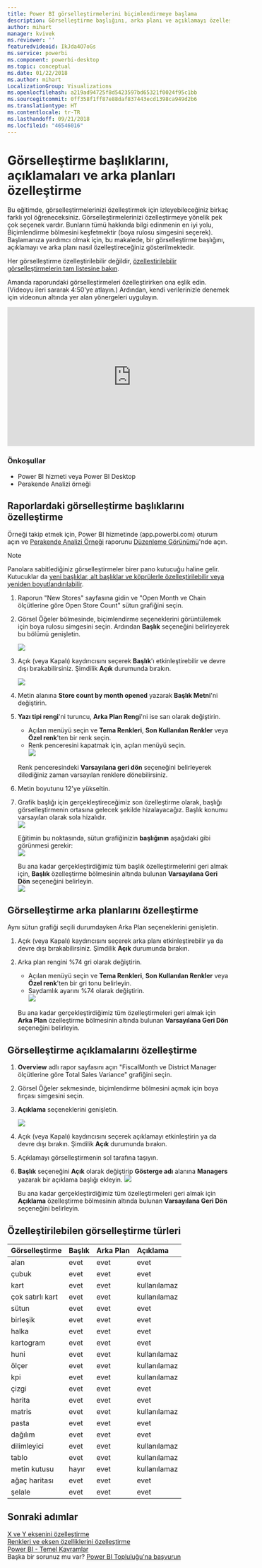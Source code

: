 ```yaml
---
title: Power BI görselleştirmelerini biçimlendirmeye başlama
description: Görselleştirme başlığını, arka planı ve açıklamayı özelleştirme
author: mihart
manager: kvivek
ms.reviewer: ''
featuredvideoid: IkJda4O7oGs
ms.service: powerbi
ms.component: powerbi-desktop
ms.topic: conceptual
ms.date: 01/22/2018
ms.author: mihart
LocalizationGroup: Visualizations
ms.openlocfilehash: a219ad94725f8d5423597bd65321f0024f95c1bb
ms.sourcegitcommit: 0ff358f1ff87e88daf837443ecd1398ca949d2b6
ms.translationtype: HT
ms.contentlocale: tr-TR
ms.lasthandoff: 09/21/2018
ms.locfileid: "46546016"
---
```

# <a name="customize-visualization-titles-legends-and-backgrounds"></a>Görselleştirme başlıklarını, açıklamaları ve arka planları özelleştirme
Bu eğitimde, görselleştirmelerinizi özelleştirmek için izleyebileceğiniz birkaç farklı yol öğreneceksiniz.   Görselleştirmelerinizi özelleştirmeye yönelik pek çok seçenek vardır. Bunların tümü hakkında bilgi edinmenin en iyi yolu, Biçimlendirme bölmesini keşfetmektir (boya rulosu simgesini seçerek).  Başlamanıza yardımcı olmak için, bu makalede, bir görselleştirme başlığını, açıklamayı ve arka planı nasıl özelleştireceğiniz gösterilmektedir.  

Her görselleştirme özelleştirilebilir değildir, [özelleştirilebilir görselleştirmelerin tam listesine bakın](#list).  

Amanda raporundaki görselleştirmeleri özelleştirirken ona eşlik edin. (Videoyu ileri sararak 4:50'ye atlayın.) Ardından, kendi verilerinizle denemek için videonun altında yer alan yönergeleri uygulayın.

<iframe width="560" height="315" src="https://www.youtube.com/embed/IkJda4O7oGs" frameborder="0" allowfullscreen></iframe>

### <a name="prerequisites"></a>Önkoşullar
- Power BI hizmeti veya Power BI Desktop
- Perakende Analizi örneği

## <a name="customize-visualization-titles-in-reports"></a>Raporlardaki görselleştirme başlıklarını özelleştirme
Örneği takip etmek için, Power BI hizmetinde (app.powerbi.com) oturum açın ve [Perakende Analizi Örneği](../sample-datasets.md) raporunu [Düzenleme Görünümü](../service-interact-with-a-report-in-editing-view.md)'nde açın.

> [!NOTE]
> Panolara sabitlediğiniz görselleştirmeler birer pano kutucuğu haline gelir.  Kutucuklar da [yeni başlıklar, alt başlıklar ve köprülerle özelleştirilebilir veya yeniden boyutlandırılabilir](../service-dashboard-edit-tile.md).
> 
> 

1. Raporun "New Stores" sayfasına gidin ve "Open Month ve Chain ölçütlerine göre Open Store Count" sütun grafiğini seçin.
2. Görsel Öğeler bölmesinde, biçimlendirme seçeneklerini görüntülemek için boya rulosu simgesini seçin.  Ardından **Başlık** seçeneğini belirleyerek bu bölümü genişletin.  

   ![](media/power-bi-visualization-customize-title-background-and-legend/power-bi-formatting-menu.png)
3. Açık (veya Kapalı) kaydırıcısını seçerek **Başlık**'ı etkinleştirebilir ve devre dışı bırakabilirsiniz. Şimdilik **Açık** durumunda bırakın.  

   ![](media/power-bi-visualization-customize-title-background-and-legend/onoffslider.png)
4. Metin alanına **Store count by month opened** yazarak **Başlık Metni**'ni değiştirin.  
5. **Yazı tipi rengi**'ni turuncu, **Arka Plan Rengi**'ni ise sarı olarak değiştirin.

   * Açılan menüyü seçin ve **Tema Renkleri**, **Son Kullanılan Renkler** veya **Özel renk**'ten bir renk seçin.
   * Renk penceresini kapatmak için, açılan menüyü seçin.  
     ![](media/power-bi-visualization-customize-title-background-and-legend/customizecolorpicker.png)

   Renk penceresindeki **Varsayılana geri dön** seçeneğini belirleyerek dilediğiniz zaman varsayılan renklere dönebilirsiniz.
6. Metin boyutunu 12'ye yükseltin.
7. Grafik başlığı için gerçekleştireceğimiz son özelleştirme olarak, başlığı görselleştirmenin ortasına gelecek şekilde hizalayacağız. Başlık konumu varsayılan olarak sola hizalıdır.  
   ![](media/power-bi-visualization-customize-title-background-and-legend/customizealign.png)

    Eğitimin bu noktasında, sütun grafiğinizin **başlığının** aşağıdaki gibi görünmesi gerekir:  
    ![](media/power-bi-visualization-customize-title-background-and-legend/tutorialprogress1.png)

    Bu ana kadar gerçekleştirdiğimiz tüm başlık özelleştirmelerini geri almak için, **Başlık** özelleştirme bölmesinin altında bulunan **Varsayılana Geri Dön** seçeneğini belirleyin.  
    ![](media/power-bi-visualization-customize-title-background-and-legend/revertall.png)

## <a name="customize-visualization-backgrounds"></a>Görselleştirme arka planlarını özelleştirme
Aynı sütun grafiği seçili durumdayken Arka Plan seçeneklerini genişletin.

1. Açık (veya Kapalı) kaydırıcısını seçerek arka planı etkinleştirebilir ya da devre dışı bırakabilirsiniz. Şimdilik **Açık** durumunda bırakın.
2. Arka plan rengini %74 gri olarak değiştirin.

   * Açılan menüyü seçin ve **Tema Renkleri**, **Son Kullanılan Renkler** veya **Özel renk**'ten bir gri tonu belirleyin.
   * Saydamlık ayarını %74 olarak değiştirin.   
     ![](media/power-bi-visualization-customize-title-background-and-legend/power-bi-customize-background.png)

   Bu ana kadar gerçekleştirdiğimiz tüm özelleştirmeleri geri almak için **Arka Plan** özelleştirme bölmesinin altında bulunan **Varsayılana Geri Dön** seçeneğini belirleyin.

## <a name="customize-visualization-legends"></a>Görselleştirme açıklamalarını özelleştirme
1. **Overview** adlı rapor sayfasını açın "FiscalMonth ve District Manager ölçütlerine göre Total Sales Variance" grafiğini seçin.
2. Görsel Öğeler sekmesinde, biçimlendirme bölmesini açmak için boya fırçası simgesini seçin.  
3. **Açıklama** seçeneklerini genişletin.

      ![](media/power-bi-visualization-customize-title-background-and-legend/legend.png)
4. Açık (veya Kapalı) kaydırıcısını seçerek açıklamayı etkinleştirin ya da devre dışı bırakın. Şimdilik **Açık** durumunda bırakın.
5. Açıklamayı görselleştirmenin sol tarafına taşıyın.    
6. **Başlık** seçeneğini **Açık** olarak değiştirip **Gösterge adı** alanına **Managers** yazarak bir açıklama başlığı ekleyin.
   ![](media/power-bi-visualization-customize-title-background-and-legend/legend-move.png)

   Bu ana kadar gerçekleştirdiğimiz tüm özelleştirmeleri geri almak için **Açıklama** özelleştirme bölmesinin altında bulunan **Varsayılana Geri Dön** seçeneğini belirleyin.

<a name="list"></a>

## <a name="visualization-types-that-can-be-customized"></a>Özelleştirilebilen görselleştirme türleri

| Görselleştirme | Başlık | Arka Plan | Açıklama |
|:--- |:--- |:--- |:--- |
| alan |evet |evet |evet |
| çubuk |evet |evet |evet |
| kart |evet |evet |kullanılamaz |
| çok satırlı kart |evet |evet |kullanılamaz |
| sütun |evet |evet |evet |
| birleşik |evet |evet |evet |
| halka |evet |evet |evet |
| kartogram |evet |evet |evet |
| huni |evet |evet |kullanılamaz |
| ölçer |evet |evet |kullanılamaz |
| kpi |evet |evet |kullanılamaz |
| çizgi |evet |evet |evet |
| harita |evet |evet |evet |
| matris |evet |evet |kullanılamaz |
| pasta |evet |evet |evet |
| dağılım |evet |evet |evet |
| dilimleyici |evet |evet |kullanılamaz |
| tablo |evet |evet |kullanılamaz |
| metin kutusu |hayır |evet |kullanılamaz |
| ağaç haritası |evet |evet |evet |
| şelale |evet |evet |evet |

## <a name="next-steps"></a>Sonraki adımlar
[X ve Y eksenini özelleştirme](power-bi-visualization-customize-x-axis-and-y-axis.md)  
[Renkleri ve eksen özelliklerini özelleştirme](service-getting-started-with-color-formatting-and-axis-properties.md)  
[Power BI - Temel Kavramlar](../consumer/end-user-basic-concepts.md)  
Başka bir sorunuz mu var? [Power BI Topluluğu'na başvurun](http://community.powerbi.com/)

